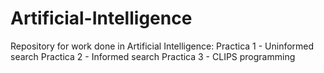 # Artificial-Intelligence
Repository for work done in Artificial Intelligence:
Practica 1 - Uninformed search
Practica 2 - Informed search
Practica 3 - CLIPS programming
